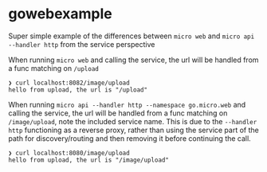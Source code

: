 # gowebexample

Super simple example of the differences between `micro web` and `micro api --handler http` from the
service perspective

When running `micro web` and calling the service, the url will be handled from a func matching on
`/upload`

```
❯ curl localhost:8082/image/upload
hello from upload, the url is "/upload"
```

When running `micro api --handler http --namespace go.micro.web` and calling the service, the url
will be handled from a func matching on `/image/upload`, note the included service name. This is due
to the `--handler http` functioning as a reverse proxy, rather than using the service part of the
path for discovery/routing and then removing it before continuing the call.

```
❯ curl localhost:8080/image/upload
hello from upload, the url is "/image/upload"
```
